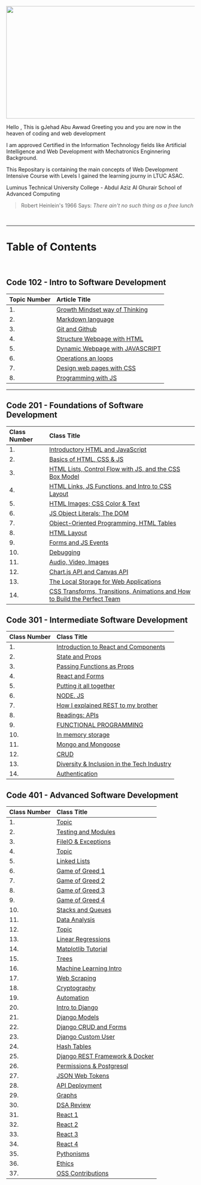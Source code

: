 <title>Jehad Abu Awwad Reading Notes</title>

<p align="center">
  <img width="600" height="300" src="https://jehadabuawwad.github.io/reading-notes/images/LOGO.png">
</p>

Hello , This is gJehad Abu Awwad Greeting you and you are now in the heaven of coding and web development  

I am approved Certified in the Information Technology fields like Artificial Intelligence and Web Development with Mechatronics Enginnering Background.

This Repositary is containing the main concepts of Web Development Intensive Course with Levels I gained the learning journy in LTUC ASAC.

Luminus Technical University College - Abdul Aziz Al Ghurair School of Advanced Computing

> Robert Heinlein's 1966 Says: *There ain't no such thing as a free lunch* 

<br>

___

# **Table of Contents**

<br>

## **Code 102 - Intro to Software Development**

| Topic Number       | Article Title     | 
| :----------------  | :---------------- | 
|  1. | [Growth Mindset way of Thinking](https://jehadabuawwad.github.io/reading-notes/Code101-102/Lab01b)   |
|  2. | [Markdown language](https://jehadabuawwad.github.io/reading-notes/Code101-102/read01)                 |
| 3.  | [Git and Github](https://jehadabuawwad.github.io/reading-notes/Code101-102/read02)                 |
| 4.  | [Structure Webpage with HTML](https://jehadabuawwad.github.io/reading-notes/Code101-102/read03)   |
| 5.  | [Dynamic Webpage with JAVASCRIPT](https://jehadabuawwad.github.io/reading-notes/Code101-102/read04)   |
| 6.  | [Operations an loops](https://jehadabuawwad.github.io/reading-notes/Code101-102/read05)                 |
| 7.  | [Design web pages with CSS](https://jehadabuawwad.github.io/reading-notes/Code101-102/read06)   |
| 8.  | [Programming with JS](https://jehadabuawwad.github.io/reading-notes/Code101-102/read07)                 |

___

## **Code 201 - Foundations of Software Development**

| Class Number       | Class Title     | 
| :----------------  | :---------------- | 
| 1.  | [Introductory HTML and JavaScript](https://jehadabuawwad.github.io/reading-notes/Code201/class-01)  |
| 2.  | [Basics of HTML, CSS & JS](https://jehadabuawwad.github.io/reading-notes/Code201/class-02)  |
| 3.  | [HTML Lists, Control Flow with JS, and the CSS Box Model](https://jehadabuawwad.github.io/reading-notes/Code201/class-03)  |
| 4.  | [HTML Links, JS Functions, and Intro to CSS Layout](https://jehadabuawwad.github.io/reading-notes/Code201/class-04)  |
| 5.  | [HTML Images; CSS Color & Text](https://jehadabuawwad.github.io/reading-notes/Code201/class-05)  |
| 6.  | [ JS Object Literals; The DOM](https://jehadabuawwad.github.io/reading-notes/Code201/class-06)  |
| 7.  | [Object-Oriented Programming, HTML Tables](https://jehadabuawwad.github.io/reading-notes/Code201/class-07)  |\
| 8.  | [HTML Layout](https://jehadabuawwad.github.io/reading-notes/Code201/class-08)  |
| 9.  | [Forms and JS Events](https://jehadabuawwad.github.io/reading-notes/Code201/class-09)  |
| 10.  | [Debugging](https://jehadabuawwad.github.io/reading-notes/Code201/class-10)  |
| 11.  | [Audio, Video, Images](https://jehadabuawwad.github.io/reading-notes/Code201/class-11)  |
| 12.  | [Chart.js API and Canvas API](https://jehadabuawwad.github.io/reading-notes/Code201/class-12)  |
| 13.  | [The Local Storage for Web Applications](https://jehadabuawwad.github.io/reading-notes/Code201/class-13)  |
| 14.  | [CSS Transforms, Transitions, Animations and How to Build the Perfect Team](https://jehadabuawwad.github.io/reading-notes/Code201/class-14)  |

## **Code 301 - Intermediate Software Development**

| Class Number       | Class Title     | 
| :----------------  | :---------------- | 
| 1.  | [Introduction to React and Components](https://jehadabuawwad.github.io/reading-notes/Code301/class-01)  |
| 2.  | [State and Props](https://jehadabuawwad.github.io/reading-notes/Code301/class-02)  |
| 3.  | [Passing Functions as Props](https://jehadabuawwad.github.io/reading-notes/Code301/class-03)  |
| 4.  | [React and Forms](https://jehadabuawwad.github.io/reading-notes/Code301/class-04)  |
| 5.  | [Putting it all together](https://jehadabuawwad.github.io/reading-notes/Code301/class-05)  |
| 6.  | [NODE. JS](https://jehadabuawwad.github.io/reading-notes/Code301/class-06)  |
| 7.  | [How I explained REST to my brother](https://jehadabuawwad.github.io/reading-notes/Code301/class-07)  |
| 8.  | [Readings: APIs](https://jehadabuawwad.github.io/reading-notes/Code301/class-08)  |
| 9.  | [FUNCTIONAL PROGRAMMING](https://jehadabuawwad.github.io/reading-notes/Code301/class-09)  |
| 10.  | [ In memory storage](https://jehadabuawwad.github.io/reading-notes/Code301/class-10)  |
| 11.  | [ Mongo and Mongoose](https://jehadabuawwad.github.io/reading-notes/Code301/class-11)  |
| 12.  | [ CRUD](https://jehadabuawwad.github.io/reading-notes/Code301/class-12)  |
| 13.  | [Diversity & Inclusion in the Tech Industry](https://jehadabuawwad.github.io/reading-notes/Code301/class-13)  |
| 14.  | [Authentication](https://jehadabuawwad.github.io/reading-notes/Code301/class-14)  |

## **Code 401 - Advanced Software Development**

| Class Number       | Class Title     | 
| :----------------  | :---------------- | 
| 1.  | [Topic](https://jehadabuawwad.github.io/reading-notes/Code401/class-01)  |
| 2.  | [Testing and Modules](https://jehadabuawwad.github.io/reading-notes/Code401/class-02)  |
| 3.  | [FileIO & Exceptions](https://jehadabuawwad.github.io/reading-notes/Code401/class-03)  |
| 4.  | [Topic](https://jehadabuawwad.github.io/reading-notes/Code401/class-04)  |
| 5.  | [Linked Lists](https://jehadabuawwad.github.io/reading-notes/Code401/class-05)  |
| 6.  | [Game of Greed 1](https://jehadabuawwad.github.io/reading-notes/Code401/class-06)  |
| 7.  | [Game of Greed 2](https://jehadabuawwad.github.io/reading-notes/Code401/class-07)  |
| 8.  | [Game of Greed 3](https://jehadabuawwad.github.io/reading-notes/Code401/class-08)  |
| 9.  | [Game of Greed 4](https://jehadabuawwad.github.io/reading-notes/Code401/class-09)  |
| 10.  | [Stacks and Queues](https://jehadabuawwad.github.io/reading-notes/Code401/class-10)  |
| 11.  | [Data Analysis](https://jehadabuawwad.github.io/reading-notes/Code401/class-11)  |
| 12.  | [Topic](https://jehadabuawwad.github.io/reading-notes/Code401/class-12)  |
| 13.  | [Linear Regressions](https://jehadabuawwad.github.io/reading-notes/Code401/class-13)  |
| 14.  | [Matplotlib Tutorial](https://jehadabuawwad.github.io/reading-notes/Code401/class-14)  |
| 15.  | [Trees](https://jehadabuawwad.github.io/reading-notes/Code401/class-15)  |
| 16.  | [Machine Learning Intro](https://jehadabuawwad.github.io/reading-notes/Code401/class-16)  |
| 17.  | [Web Scraping](https://jehadabuawwad.github.io/reading-notes/Code401/class-17)  |
| 18.  | [Cryptography](https://jehadabuawwad.github.io/reading-notes/Code401/class-18)  |
| 19.  | [Automation](https://jehadabuawwad.github.io/reading-notes/Code401/class-19)  |
| 20.  | [Intro to Django](https://jehadabuawwad.github.io/reading-notes/Code401/class-26)  |
| 21.  | [Django Models](https://jehadabuawwad.github.io/reading-notes/Code401/class-27)  |
| 22.  | [Django CRUD and Forms](https://jehadabuawwad.github.io/reading-notes/Code401/class-28)  |
| 23.  | [Django Custom User](https://jehadabuawwad.github.io/reading-notes/Code401/class-29)  |
| 24.  | [Hash Tables](https://jehadabuawwad.github.io/reading-notes/Code401/class-30)  |
| 25.  | [Django REST Framework & Docker](https://jehadabuawwad.github.io/reading-notes/Code401/class-31)  |
| 26.  | [Permissions & Postgresql](https://jehadabuawwad.github.io/reading-notes/Code401/class-32)  |
| 27.  | [ JSON Web Tokens](https://jehadabuawwad.github.io/reading-notes/Code401/class-33)  |
| 28.  | [API Deployment](https://jehadabuawwad.github.io/reading-notes/Code401/class-34)  |
| 29.  | [Graphs](https://jehadabuawwad.github.io/reading-notes/Code401/class-35)  |
| 30.  | [DSA Review](https://jehadabuawwad.github.io/reading-notes/Code401/class-36)  |
| 31.  | [React 1](https://jehadabuawwad.github.io/reading-notes/Code401/class-37)  |
| 32.  | [React 2](https://jehadabuawwad.github.io/reading-notes/Code401/class-38)  |
| 33.  | [React 3](https://jehadabuawwad.github.io/reading-notes/Code401/class-39)  |
| 34.  | [React 4](https://jehadabuawwad.github.io/reading-notes/Code401/class-40)  |
| 35.  | [Pythonisms](https://jehadabuawwad.github.io/reading-notes/Code401/class-41)  |
| 36.  | [Ethics](https://jehadabuawwad.github.io/reading-notes/Code401/class-42)  |
| 37.  | [OSS Contributions](https://jehadabuawwad.github.io/reading-notes/Code401/class-43)  |















